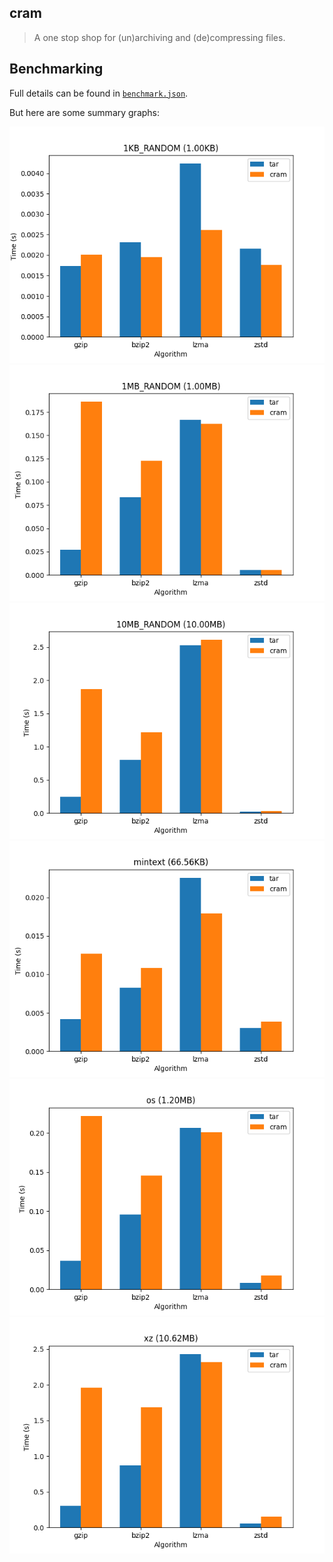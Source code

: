 ## cram
> A one stop shop for (un)archiving and (de)compressing files.
## Benchmarking
Full details can be found in [`benchmark.json`](benchmark.json).

But here are some summary graphs:

![1KB random file](benchmark/1KB_RANDOM.png)
![1MB random file](benchmark/1MB_RANDOM.png)
![10MB random file](benchmark/10MB_RANDOM.png)
![werdl/mintext](benchmark/mintext.png)
![werdl/os](benchmark/os.png)
![werdl/xz](benchmark/xz.png)